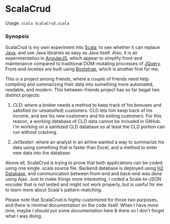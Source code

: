 # ScalaCrud

Usage: `scala ScalaCrud.scala`


### Synopsis ###

ScalaCrud is my own experiment into [Scala](http://scala-lang.org/); to see whether 
it can replace [Java](http://java.com/en/), and use Java libraries as easy as Java 
itself. Also, it is an experimentation in [AngularJS](https://angularjs.org/), 
which appear to simplify front-end maintenance compared to traditional
DOM-mutating processes of [JQuery](https://jquery.com/). Front-end niceties are
built using [Bootstrap](http://getbootstrap.com/), which is another first for me.

This is a project among friends, where a couple of friends need help compiling and
summarizing their data into something more automated, readable, and modern. This
between-friends project has so far begat two distinct projects:

1. *CLD*: where a broker needs a method to keep track of his bonuses and satisfied
   (or unsatisifed) customers. CLD lets him keep track of his income, and see
   his new customers and his exiting customers. For this reason, a working database
   of CLD data cannot be included in GitHub. I'm working on a sanitized CLD database
   so at least the CLD portion can run without crashing.

2. *JetSeater*: where an analyst in an airline wanted a way to summarize his
   data using something that is faster than Excel, and a method to enter new
   data into the database.

Above all, ScalaCrud is trying to prove that both applications can be coded using
one single .scala source file. Backend database is deployed using 
[H2 Database](http://www.h2database.com), and communication between front-end and
back-end was done using Ajax. Just to make things more interesting, I coded a
Scala-to-JSON encoder that is not tested and might not work properly, but is
useful for me to learn more about Scala's pattern-matching.

Please note that ScalaCrud is highly customized for those two purposes, and
there is minimal documentation on the code itself. When I have more time, maybe I
should put some documentation here & there so I don't forget what I was doing.
